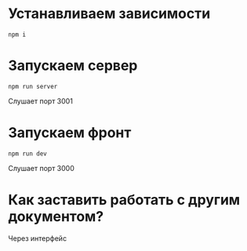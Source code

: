 # Устанавливаем зависимости
`npm i`

# Запускаем сервер
`npm run server`

Слушает порт 3001
# Запускаем фронт

`npm run dev`

Слушает порт 3000

# Как заставить работать с другим документом?

Через интерфейс


